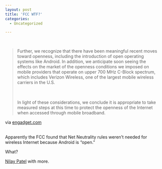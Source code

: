 ```yaml
---
layout: post
title: 'FCC WTF?'
categories:
  - Uncategorized

---
```


<div class="posterous_bookmarklet_entry"><br /><blockquote class="posterous_long_quote">Further, we recognize that there have been meaningful recent moves toward openness, including the introduction of open operating systems like Android. In addition, we anticipate soon seeing the effects on the market of the openness conditions we imposed on mobile providers that operate on upper 700&#160;MHz C-Block spectrum, which includes Verizon Wireless, one of the largest mobile wireless carriers in the U.S.<p><br /><br />In light of these considerations, we conclude it is appropriate to take measured steps at this time to protect the openness of the Internet when accessed through mobile broadband.</p></blockquote><div class="posterous_quote_citation">via <a href="http://www.engadget.com/2010/12/21/fcc-we-didnt-impose-stricter-net-neutrality-regulations-on-wir/">engadget.com</a></div><br /><p>Apparently the FCC found that Net Neutrality rules weren&#8217;t needed for wireless Internet because Android is &#8220;open.&#8221; <br /></p><p>What? <br /></p><p><a href="http://www.engadget.com/2010/12/21/fcc-we-didnt-impose-stricter-net-neutrality-regulations-on-wir/">Nilay Patel</a> with more.</p></div><div class="blogger-post-footer"><img width="1" height="1" src="https://blogger.googleusercontent.com/tracker/8920950033468593796-1172274452074208019?l=openmobile.blogspot.com" alt="" /></div>
